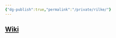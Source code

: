 ```yaml
---
{"dg-publish":true,"permalink":"/private/rilke/"}
---
```


## [Wiki](https://www.wikiwand.com/hu/Rainer_Maria_Rilke)